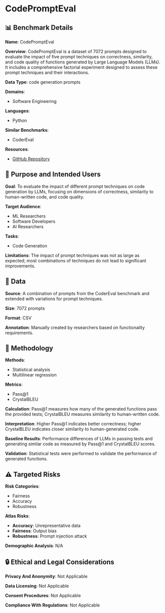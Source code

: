 # CodePromptEval

## 📊 Benchmark Details

**Name**: CodePromptEval

**Overview**: CodePromptEval is a dataset of 7072 prompts designed to evaluate the impact of five prompt techniques on correctness, similarity, and code quality of functions generated by Large Language Models (LLMs). It includes a comprehensive factorial experiment designed to assess these prompt techniques and their interactions.

**Data Type**: code generation prompts

**Domains**:
- Software Engineering

**Languages**:
- Python

**Similar Benchmarks**:
- CoderEval

**Resources**:
- [GitHub Repository](https://github.com/icetlab/CodePromptEval)

## 🎯 Purpose and Intended Users

**Goal**: To evaluate the impact of different prompt techniques on code generation by LLMs, focusing on dimensions of correctness, similarity to human-written code, and code quality.

**Target Audience**:
- ML Researchers
- Software Developers
- AI Researchers

**Tasks**:
- Code Generation

**Limitations**: The impact of prompt techniques was not as large as expected; most combinations of techniques do not lead to significant improvements.

## 💾 Data

**Source**: A combination of prompts from the CoderEval benchmark and extended with variations for prompt techniques.

**Size**: 7072 prompts

**Format**: CSV

**Annotation**: Manually created by researchers based on functionality requirements.

## 🔬 Methodology

**Methods**:
- Statistical analysis
- Multilinear regression

**Metrics**:
- Pass@1
- CrystalBLEU

**Calculation**: Pass@1 measures how many of the generated functions pass the provided tests; CrystalBLEU measures similarity to human-written code.

**Interpretation**: Higher Pass@1 indicates better correctness; higher CrystalBLEU indicates closer similarity to human-generated code.

**Baseline Results**: Performance differences of LLMs in passing tests and generating similar code as measured by Pass@1 and CrystalBLEU scores.

**Validation**: Statistical tests were performed to validate the performance of generated functions.

## ⚠️ Targeted Risks

**Risk Categories**:
- Fairness
- Accuracy
- Robustness

**Atlas Risks**:
- **Accuracy**: Unrepresentative data
- **Fairness**: Output bias
- **Robustness**: Prompt injection attack

**Demographic Analysis**: N/A

## 🔒 Ethical and Legal Considerations

**Privacy And Anonymity**: Not Applicable

**Data Licensing**: Not Applicable

**Consent Procedures**: Not Applicable

**Compliance With Regulations**: Not Applicable
